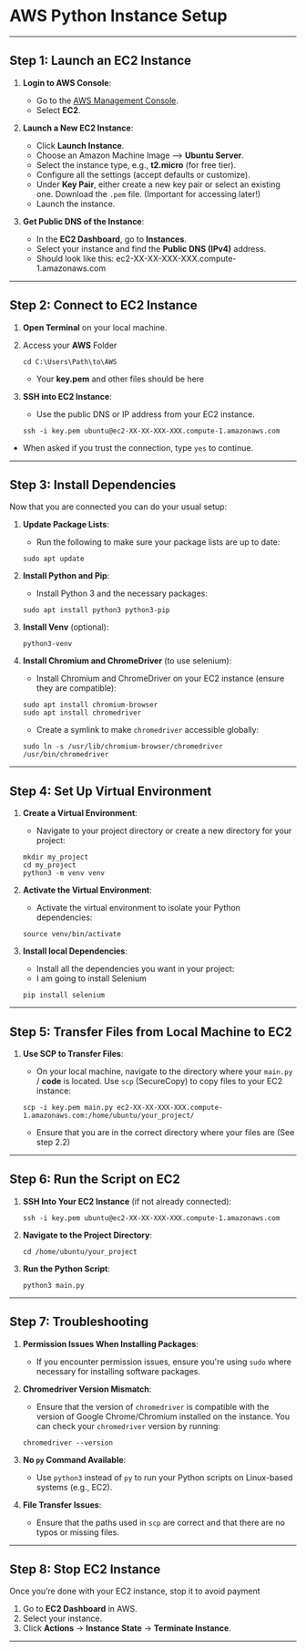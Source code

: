 # AWS Python Instance Setup

---

## Step 1: Launch an EC2 Instance

1. **Login to AWS Console**:

   - Go to the [AWS Management Console](https://aws.amazon.com/console/).
   - Select **EC2**.

2. **Launch a New EC2 Instance**:

   - Click **Launch Instance**.
   - Choose an Amazon Machine Image --> **Ubuntu Server**.
   - Select the instance type, e.g., **t2.micro** (for free tier).
   - Configure all the settings (accept defaults or customize).
   - Under **Key Pair**, either create a new key pair or select an existing one. Download the `.pem` file. (Important for accessing later!)
   - Launch the instance.

3. **Get Public DNS of the Instance**:
   - In the **EC2 Dashboard**, go to **Instances**.
   - Select your instance and find the **Public DNS (IPv4)** address.
   - Should look like this: ec2-XX-XX-XXX-XXX.compute-1.amazonaws.com

---

## Step 2: Connect to EC2 Instance

1. **Open Terminal** on your local machine.

2. Access your **AWS** Folder

   ```
   cd C:\Users\Path\to\AWS
   ```

   - Your **key.pem** and other files should be here

3. **SSH into EC2 Instance**:

   - Use the public DNS or IP address from your EC2 instance.

   ```
   ssh -i key.pem ubuntu@ec2-XX-XX-XXX-XXX.compute-1.amazonaws.com
   ```

- When asked if you trust the connection, type `yes` to continue.

---

## Step 3: Install Dependencies

Now that you are connected you can do your usual setup:

1. **Update Package Lists**:

   - Run the following to make sure your package lists are up to date:

   ```
   sudo apt update
   ```

2. **Install Python and Pip**:

   - Install Python 3 and the necessary packages:

   ```
   sudo apt install python3 python3-pip
   ```

3. **Install Venv** (optional):
   ```
   python3-venv
   ```
4. **Install Chromium and ChromeDriver** (to use selenium):

   - Install Chromium and ChromeDriver on your EC2 instance (ensure they are compatible):

   ```
   sudo apt install chromium-browser
   sudo apt install chromedriver
   ```

   - Create a symlink to make `chromedriver` accessible globally:

   ```
   sudo ln -s /usr/lib/chromium-browser/chromedriver /usr/bin/chromedriver
   ```

---

## Step 4: Set Up Virtual Environment

1. **Create a Virtual Environment**:

   - Navigate to your project directory or create a new directory for your project:

   ```
   mkdir my_project
   cd my_project
   python3 -m venv venv
   ```

2. **Activate the Virtual Environment**:

   - Activate the virtual environment to isolate your Python dependencies:

   ```
   source venv/bin/activate
   ```

3. **Install local Dependencies**:

   - Install all the dependencies you want in your project:
   - I am going to install Selenium

   ```
   pip install selenium
   ```

---

## Step 5: Transfer Files from Local Machine to EC2

1. **Use SCP to Transfer Files**:

   - On your local machine, navigate to the directory where your `main.py` / **code** is located. Use `scp` (SecureCopy) to copy files to your EC2 instance:

   ```
   scp -i key.pem main.py ec2-XX-XX-XXX-XXX.compute-1.amazonaws.com:/home/ubuntu/your_project/
   ```

   - Ensure that you are in the correct directory where your files are (See step 2.2)

---

## Step 6: Run the Script on EC2

1. **SSH Into Your EC2 Instance** (if not already connected):

   ```
   ssh -i key.pem ubuntu@ec2-XX-XX-XXX-XXX.compute-1.amazonaws.com
   ```

2. **Navigate to the Project Directory**:

   ```
   cd /home/ubuntu/your_project
   ```

3. **Run the Python Script**:

   ```
   python3 main.py
   ```

---

## Step 7: Troubleshooting

1. **Permission Issues When Installing Packages**:

   - If you encounter permission issues, ensure you're using `sudo` where necessary for installing software packages.

2. **Chromedriver Version Mismatch**:

   - Ensure that the version of `chromedriver` is compatible with the version of Google Chrome/Chromium installed on the instance. You can check your `chromedriver` version by running:

   ```
   chromedriver --version
   ```

3. **No `py` Command Available**:

   - Use `python3` instead of `py` to run your Python scripts on Linux-based systems (e.g., EC2).

4. **File Transfer Issues**:
   - Ensure that the paths used in `scp` are correct and that there are no typos or missing files.

---

## Step 8: Stop EC2 Instance

Once you’re done with your EC2 instance, stop it to avoid payment

1. Go to **EC2 Dashboard** in AWS.
2. Select your instance.
3. Click **Actions** → **Instance State** → **Terminate Instance**.

---
